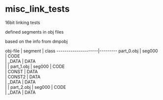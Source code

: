 # misc_link_tests
16bit linking tests


defined segments in obj files

based on the info from dmpobj

obj-file   | segment | class 
---------------------|---------
part_0.obj | seg000  | CODE  
           | _DATA   | DATA  
           |         |
part_1.obj | seg000  | CODE  
           | CONST   | DATA  
           | CONST2  | DATA  
           | _DATA   | DATA  
           |         |
part_2.obj | seg000  | CODE  
           | _DATA   | DATA  


